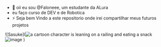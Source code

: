- 👋 oii eu sou @Faloneee, um estudante da ALura
- eu faço curso de DEV e de Robotica 
- ⚡ Seja bem Vindo a este repositorio onde irei compartilhar meus futuros projetos

![Sasuke](<img src="https://media1.tenor.com/m/Nrrw7JbW5M4AAAAC/sasuke-uchiha.gif" alt="a cartoon character is leaning on a railing and eating a snack"/>![image](https://github.com/user-attachments/assets/e4b989e7-de2e-4d47-8336-9b782a0e46a9)
)


